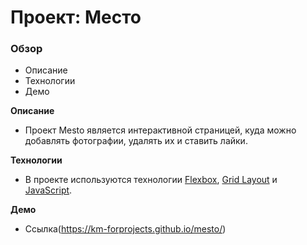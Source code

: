 # Проект: Место

### Обзор

* Описание
* Технологии
* Демо

**Описание**

* Проект Mesto является интерактивной страницей, куда можно добавлять фотографии, удалять их и ставить лайки.

**Технологии**

* В проекте используются технологии [Flexbox](https://developer.mozilla.org/ru/docs/Learn/CSS/CSS_layout/Flexbox), [Grid Layout](https://developer.mozilla.org/ru/docs/Web/CSS/CSS_Grid_Layout/Basic_Concepts_of_Grid_Layout) и [JavaScript](https://developer.mozilla.org/ru/docs/Web/JavaScript).

**Демо**

* Ссылка(https://km-forprojects.github.io/mesto/)
